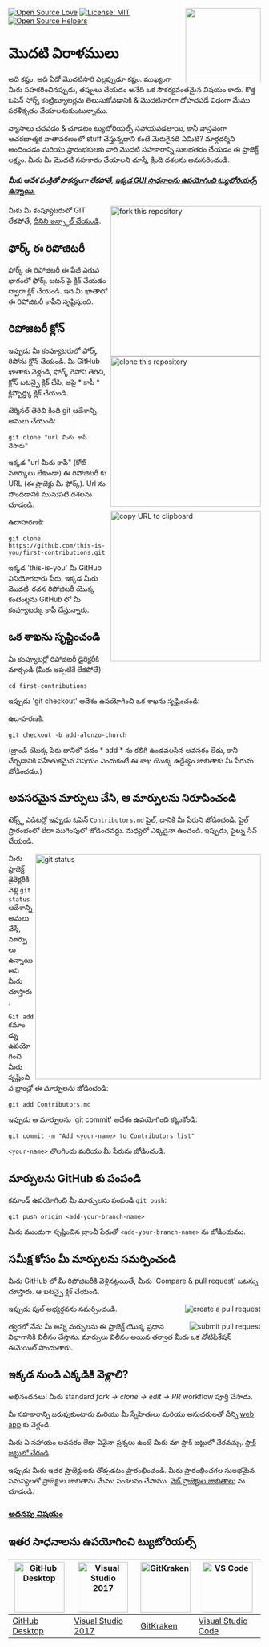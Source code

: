 [![Open Source Love](https://badges.frapsoft.com/os/v1/open-source.svg?v=103)](https://github.com/ellerbrock/open-source-badges/)
[<img align="right" width="150" src="https://firstcontributions.github.io/assets/Readme/join-slack-team.png">](https://join.slack.com/t/firstcontributors/shared_invite/enQtNjkxNzQwNzA2MTMwLTVhMWJjNjg2ODRlNWZhNjIzYjgwNDIyZWYwZjhjYTQ4OTBjMWM0MmFhZDUxNzBiYzczMGNiYzcxNjkzZDZlMDM)
[![License: MIT](https://img.shields.io/badge/License-MIT-green.svg)](https://opensource.org/licenses/MIT)
[![Open Source Helpers](https://www.codetriage.com/roshanjossey/first-contributions/badges/users.svg)](https://www.codetriage.com/roshanjossey/first-contributions)


# మొదటి విరాళములు

అది కష్టం. అది ఏదో మొదటిసారి ఎల్లప్పుడూ కష్టం. ముఖ్యంగా మీరు సహకరించినప్పుడు, తప్పులు చేయడం అనేది ఒక సౌకర్యవంతమైన విషయం కాదు. కొత్త ఓపెన్ సోర్స్ కంట్రిబ్యూటర్లను తెలుసుకోవడానికి & మొదటిసారిగా దోహదపడే విధంగా మేము సరళీకృతం చేయాలనుకుంటున్నాము.

వ్యాసాలు చదవడం & చూడటం ట్యుటోరియల్స్ సహాయపడతాయి, కానీ వాస్తవంగా ఆచరణాత్మక వాతావరణంలో stuff చేస్తున్నదాని కంటే మెరుగైనది ఏమిటి? మార్గదర్శిని అందించడం మరియు ప్రారంభకులకు వారి మొదటి సహకారాన్ని సులభతరం చేయడం ఈ ప్రాజెక్ట్ లక్ష్యం. మీరు మీ మొదటి సహకారం చేయాలని చూస్తే, క్రింది దశలను అనుసరించండి.

#### *మీకు ఆదేశ పంక్తితో సౌకర్యంగా లేకపోతే, [ఇక్కడ GUI సాధనాలను ఉపయోగించి ట్యుటోరియల్స్ ఉన్నాయి.](#ఇతర-సాధనాలను-ఉపయోగించి-ట్యుటోరియల్స్)*




<img align="right" width="300" src="https://firstcontributions.github.io/assets/Readme/fork.png" alt="fork this repository" />

మీకు మీ కంప్యూటరులో GIT లేకపోతే, [దీనిని ఇన్స్టాల్ చేయండి]( https://help.github.com/articles/set-up-git/).

## ఫోర్క్ ఈ రిపోజిటరీ

ఫోర్క్ ఈ రిపోజిటరీ ఈ పేజీ ఎగువ భాగంలో ఫోర్క్ బటన్ పై క్లిక్ చేయడం ద్వారా క్లిక్ చేయండి.
ఇది మీ ఖాతాలో ఈ రిపోజిటరీ కాపీని సృష్టిస్తుంది.

## రిపోజిటరీ క్లోన్

<img align="right" width="300" src="https://firstcontributions.github.io/assets/Readme/clone.png" alt="clone this repository" />

ఇప్పుడు మీ కంప్యూటరులో ఫోర్క్ రిపోను క్లోన్ చేయండి. మీ GitHub ఖాతాకు వెళ్లండి, ఫోర్క్ రెపోని తెరిచి, క్లోన్ బటన్పై క్లిక్ చేసి, ఆపై * కాపీ * క్లిప్బోర్డ్కు క్లిక్ చేయండి.

టెర్మినల్ తెరిచి కింది git ఆదేశాన్ని అమలు చేయండి:
```
git clone "url మీరు కాపీ చేసారు"
```
ఇక్కడ "url మీరు కాపీ" (కోట్ మార్కులు లేకుండా) ఈ రిపోజిటరీ కు URL (ఈ ప్రాజెక్టు మీ ఫోర్క్). Url ను పొందడానికి మునుపటి దశలను చూడండి.
<img align="right" width="300" src="https://firstcontributions.github.io/assets/Readme/copy-to-clipboard.png" alt="copy URL to clipboard" />

ఉదాహరణకి:
```
git clone https://github.com/this-is-you/first-contributions.git
```
ఇక్కడ 'this-is-you' మీ GitHub వినియోగదారు పేరు. ఇక్కడ మీరు మొదటి-రచన రిపోజిటరీ యొక్క కంటెంట్లను GitHub లో మీ కంప్యూటర్కు కాపీ చేస్తున్నారు.

## ఒక శాఖను సృష్టించండి

మీ కంప్యూటర్లో రిపోజిటరీ డైరెక్టరీకి మార్చండి (మీరు ఇప్పటికే లేకపోతే):

```
cd first-contributions
```
ఇప్పుడు 'git checkout' ఆదేశం ఉపయోగించి ఒక శాఖను సృష్టించండి:


ఉదాహరణకి:
```
git checkout -b add-alonzo-church
```
(బ్రాంచ్ యొక్క పేరు దానిలో పదం * add * ను కలిగి ఉండవలసిన అవసరం లేదు, కానీ చేర్చడానికి సహేతుకమైన విషయం ఎందుకంటే ఈ శాఖ యొక్క ఉద్దేశ్యం జాబితాకు మీ పేరును జోడించడం.)

## అవసరమైన మార్పులు చేసి, ఆ మార్పులను నిరూపించండి

టెక్స్ట్ ఎడిటర్లో ఇప్పుడు ఓపెన్ `Contributors.md` ఫైల్, దానికి మీ పేరుని జోడించండి. ఫైల్ ప్రారంభంలో లేదా ముగింపులో జోడించవద్దు. మధ్యలో ఎక్కడైనా ఉంచండి. ఇప్పుడు, ఫైల్ను సేవ్ చేయండి.

<img align="right" width="450" src="https://firstcontributions.github.io/assets/Readme/git-status.png" alt="git status" />


మీరు ప్రాజెక్ట్ డైరెక్టరీకి వెళ్లి `git status` ఆదేశాన్ని అమలు చేస్తే, మార్పులు ఉన్నాయి అని మీరు చూస్తారు.

`Git add` కమాండ్ను ఉపయోగించి మీరు సృష్టించిన బ్రాంచ్లో ఈ మార్పులను జోడించండి:
```
git add Contributors.md
```

ఇప్పుడు ఆ మార్పులను 'git commit' ఆదేశం ఉపయోగించి కట్టుకోండి:
```
git commit -m "Add <your-name> to Contributors list"
```
`<your-name>` తొలగించు మరియు మీ పేరును జోడించండి.

## మార్పులను GitHub కు పంపండి

కమాండ్ ఉపయోగించి మీ మార్పులను పంపండి `git push`:
```
git push origin <add-your-branch-name>
```
మీరు ముందుగా సృష్టించిన బ్రాంచీ పేరుతో `<add-your-branch-name>` ను జోడించుము.

## సమీక్ష కోసం మీ మార్పులను సమర్పించండి

మీరు GitHub లో మీ రిపోజిటరీకి వెళ్లినట్లయితే, మీరు 'Compare & pull request' బటన్ను చూస్తారు. ఆ బటన్పై క్లిక్ చేయండి.

<img style="float: right;" src="https://firstcontributions.github.io/assets/Readme/compare-and-pull.png" alt="create a pull request" />

ఇప్పుడు పుల్ అభ్యర్థనను సమర్పించండి.

<img style="float: right;" src="https://firstcontributions.github.io/assets/Readme/submit-pull-request.png" alt="submit pull request" />

త్వరలో నేను మీ అన్ని మర్పులను ఈ ప్రాజెక్ట్ యొక్క ప్రధాన విభాగానికి విలీనం చేస్తాను. మార్పులు విలీనం అయిన తర్వాత మీరు ఒక నోటిఫికేషన్ ఈమెయిల్ పొందుతారు.

## ఇక్కడ నుండి ఎక్కడికి వెళ్లాలి?

అభినందనలు! మీరు standard _fork -> clone -> edit -> PR_ workflow పూర్తి చేసాడు.

మీ సహకారాన్ని జరుపుకుంటారు మరియు మీ స్నేహితులు మరియు అనుచరులతో దీన్ని [web app](https://roshanjossey.github.io/first-contributions/#social-share) కు వెళ్లండి.

మీరు ఏ సహాయం అవసరం లేదా ఏవైనా ప్రశ్నలు ఉంటే మీరు మా స్లాక్ జట్టులో చేరవచ్చు. [స్లాక్ జట్టులో చేరండి](https://join.slack.com/t/firstcontributors/shared_invite/enQtMzE1MTYwNzI3ODQ0LTZiMDA2OGI2NTYyNjM1MTFiNTc4YTRhZTg4OWZjMzA0ZWZmY2UxYzVkMzI1ZmVmOWI4ODdkZWQwNTM2NDVmNjY)

ఇప్పుడు మీరు ఇతర ప్రాజెక్టులకు తోడ్పడటం ప్రారంభించండి. మీరు ప్రారంభించగల సులభమైన సమస్యలతో ప్రాజెక్టుల జాబితాను మేము సంకలనం చేసాము. [వెబ్ ప్రాజెక్టుల జాబితాలు](https://roshanjossey.github.io/first-contributions/#project-list) ను చూడండి.

### [అదనపు విషయం](../additional-material/git_workflow_scenarios/additional-material.md)


## ఇతర సాధనాలను ఉపయోగించి ట్యుటోరియల్స్

|<a href="../github-desktop-tutorial.md"><img alt="GitHub Desktop" src="https://desktop.github.com/images/desktop-icon.svg" width="100"></a>|<a href="../github-windows-vs2017-tutorial.md"><img alt="Visual Studio 2017" src="https://upload.wikimedia.org/wikipedia/commons/c/cd/Visual_Studio_2017_Logo.svg" width="100"></a>|<a href="../gitkraken-tutorial.md"><img alt="GitKraken" src="/assets/gk-icon.png" width="100"></a>|<a href="../github-windows-vs-code-tutorial.md"><img alt="VS Code" src="https://upload.wikimedia.org/wikipedia/commons/2/2d/Visual_Studio_Code_1.18_icon.svg" width=100></a>|
|---|---|---|---|
|[GitHub Desktop](../github-desktop-tutorial.md)|[Visual Studio 2017](../github-windows-vs2017-tutorial.md)|[GitKraken](../gitkraken-tutorial.md)|[Visual Studio Code](../github-windows-vs-code-tutorial.md)|
